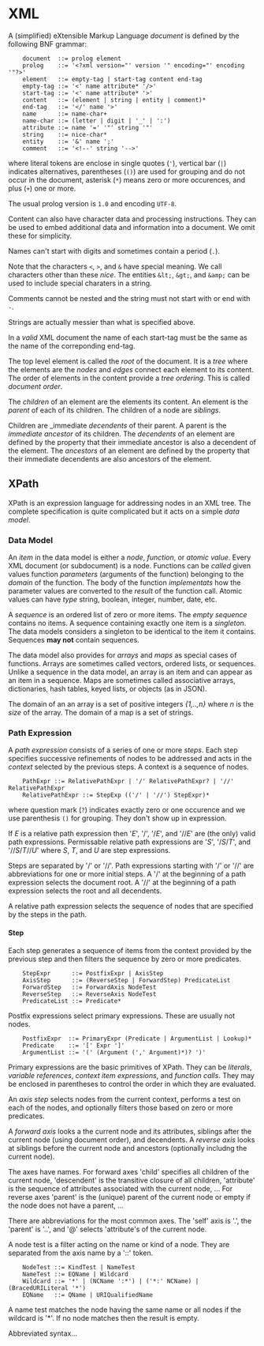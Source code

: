 # XML

A (simplified) eXtensible Markup Language _document_ is defined by the
following BNF grammar:

```
	document  ::= prolog element
	prolog    ::= '<?xml version="' version '" encoding="' encoding '"?>'
	element   ::= empty-tag | start-tag content end-tag
	empty-tag ::= '<' name attribute* '/>'
	start-tag ::= '<' name attribute* '>'
	content   ::= (element | string | entity | comment)*
	end-tag   ::= '</' name '>'
	name      ::= name-char+
	name-char ::= (letter | digit | '_' | ':')
	attribute ::= name '=' '"' string '"'
	string    ::= nice-char*
	entity    ::= '&' name ';'
	comment   ::= '<!--' string '-->'
```
where literal tokens are enclose in single quotes (`'`), vertical bar
(`|`) indicates alternatives, parentheses (`()`) are used for grouping
and do not occur in the document, asterisk (`*`) means zero or more
occurences, and plus (`+`) one or more.

The usual prolog version is `1.0` and encoding `UTF-8`.

Content can also have character data and processing instructions.
They can be used to embed additional data and information into
a document. We omit these for simplicity.

Names can't start with digits and sometimes contain a period (`.`).

Note that the characters `<`, `>`, and `&` have
special meaning. We call characters other than these _nice_.
The entities `&lt;`, `&gt;`, and `&amp;` can be used to include
special charaters in a string.

Comments cannot be nested and the string must not start with or
end with `-`.

Strings are actually messier than what is specified above.

In a _valid_ XML document the name of each start-tag must be the same as
the name of the correponding end-tag.

The top level element is called the _root_ of the document. It is a _tree_
where the elements are the _nodes_ and _edges_ connect each element to
its content. The order of elements in the content
provide a _tree ordering_. This is called _document order_.

The _children_ of an element are the elements its content.
An element is the _parent_ of each of its children.
The children of a node are _siblings_.

Children are _immediate _decendents_ of their parent.
A parent is the _immediate ancestor_ of its children.
The _decendents_ of an element are defined by the property that
their immediate ancestor is also a decendent of the element.
The _ancestors_ of an element are defined by the property that
their immediate decendents are also ancestors of the element.

## XPath

XPath is an expression language for addressing nodes in an XML tree.
The complete specification is quite complicated but it acts on a
simple _data model_.

### Data Model

An _item_ in the data model is either a _node_, _function_, or _atomic
value_.  Every XML document (or subdocument) is a node. Functions can be
_called_ given values function _parameters_ (arguments of the function)
belonging to the _domain_ of the function.  The body of the function
_implementats_ how the parameter values are converted to the _result_
of the function call.  Atomic values can have _type_ string, boolean,
integer, number, date, etc.

A _sequence_ is an ordered list of zero or more items. The _empty sequence_
contains no items. A sequence containing
exactly one item is a _singleton_. The data models considers a singleton
to be identical to the item it contains. Sequences **may not** contain sequences.

The data model also provides for _arrays_ and _maps_ as special cases
of functions.  Arrays are sometimes called vectors, ordered lists, or
sequences. Unlike a sequence in the data model, an array is an item and
can appear as an item in a sequence.
Maps are sometimes called associative arrays, dictionaries, hash tables,
keyed lists, or objects (as in JSON).

The domain of an an array is a set of positive integers
_{1,..,n}_ where _n_ is the _size_ of the array.
The domain of a map is a set of strings.

### Path Expression

A _path expression_ consists of a series of one or more _steps_.
Each step specifies successive refinements of nodes to be addressed
and acts in the _context_ selected by the previous steps. A context
is a sequence of nodes.

```
	PathExpr ::= RelativePathExpr | '/' RelativePathExpr? | '//' RelativePathExpr
	RelativePathExpr ::= StepExp (('/' | '//') StepExpr)*
```
where question mark (`?`) indicates exactly zero or one occurence and we use
parenthesis `()` for grouping. They don't show up in expression.

If _E_ is a relative path expression then '_E_', '/',  '/_E_', and '//_E_'
are (the only) valid path expressions. Permissable relative path expressions are
'_S_', '/_S_/_T_', and '//_S_/_T_//_U_' where _S_, _T_, and _U_ are step expressions.

Steps are separated by '/' or '//'.
Path expressions starting with '/' or '//' are abbreviations for one
or more initial steps. A '/' at the beginning of a path expression selects the
document root. A '//' at the beginning of a path
expression selects the root and all decendents.

A relative path expression selects the sequence of nodes that are specified by the
steps in the path.

#### Step

Each step generates a sequence of items from the context provided by the
previous step and then filters the sequence by zero or more predicates.

```
	StepExpr      ::= PostfixExpr | AxisStep
	AxisStep      ::= (ReverseStep | ForwardStep) PredicateList
	ForwardStep   ::= ForwardAxis NodeTest
	ReverseStep   ::= ReverseAxis NodeTest
	PredicateList ::= Predicate*
```

Postfix expressions select primary expressions. These are usually not nodes.

```
	PostfixExpr  ::= PrimaryExpr (Predicate | ArgumentList | Lookup)*
	Predicate    ::= '[' Expr ']'
	ArgumentList ::= '(' (Argument (',' Argument)*)? ')'
```

Primary expressions are the basic primitives of XPath. They can be
_literals_, _variable references_, _context item expressions_, and _function calls_.
They may be enclosed in parentheses to control the order in which they are evaluated.

An _axis step_ selects nodes from the current context, performs a test on
each of the nodes, and optionally filters those based on zero or more predicates.

A _forward axis_ looks a the current node and its attributes, siblings
after the current node (using document order), and decendents. 
A _reverse axis_ looks at siblings before the current node and ancestors
(optionally includng the current node).

The axes have names. For forward axes 'child' specifies all children of the current node,
'descendent' is the transitive closure of all children, 'attribute' is the sequence
of attributes associated with the current node, ...
For reverse axes 'parent' is the (unique) parent of the current node or empty if
the node does not have a parent, ...

There are abbreviations for the most common axes. The 'self' axis is '.', the
'parent' is '..', and '@' selects 'attribute's of the current node.

A node test is a filter acting on the name or kind of a node. They are separated
from the axis name by a '::' token.
```
	NodeTest ::= KindTest | NameTest
	NameTest ::= EQName | Wildcard
	Wildcard ::= '*' | (NCName ':*') | ('*:' NCName) | (BracedURILiteral '*')
	EQName   ::= QName | URIQualifiedName
```

A name test matches the node having the same name or all nodes if the wildcard is '*'.
If no node matches then the result is empty.


Abbreviated syntax...

